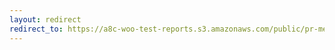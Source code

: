 ```yaml
---
layout: redirect
redirect_to: https://a8c-woo-test-reports.s3.amazonaws.com/public/pr-merge/38230/e2e/index.html
---
```

